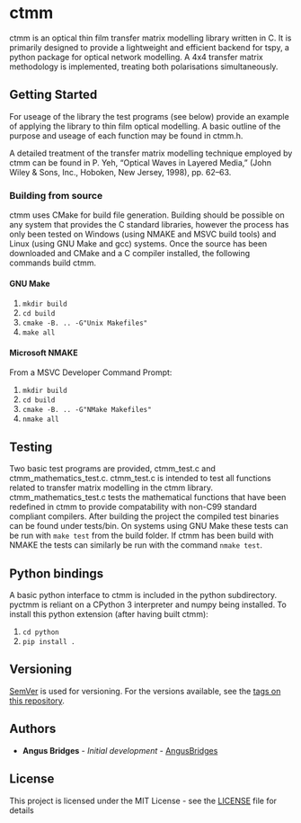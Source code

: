 # ctmm

ctmm is an optical thin film transfer matrix modelling library written in C. It is primarily designed to provide a lightweight and efficient backend for tspy, a python package for optical network modelling. A 4x4 transfer matrix methodology is implemented, treating both polarisations simultaneously.

## Getting Started

For useage of the library the test programs (see below) provide an example of applying the library to thin film optical modelling. A basic outline of the purpose and useage of each function may be found in ctmm.h.

A detailed treatment of the transfer matrix modelling technique employed by ctmm can be found in P. Yeh, “Optical Waves in Layered Media,” (John Wiley & Sons, Inc., Hoboken, New Jersey, 1998), pp. 62–63.

### Building from source

ctmm uses CMake for build file generation. Building should be possible on any system that provides the C standard libraries, however the process has only been tested on Windows (using NMAKE and MSVC build tools) and Linux (using GNU Make and gcc) systems. Once the source has been downloaded and CMake and a C compiler installed, the following commands build ctmm.

#### GNU Make

1. `mkdir build`
2. `cd build`
3. `cmake -B. .. -G"Unix Makefiles"`
4. `make all`

#### Microsoft NMAKE

From a MSVC Developer Command Prompt:
1. `mkdir build`
2. `cd build`
3. `cmake -B. .. -G"NMake Makefiles"`
4. `nmake all`

## Testing

Two basic test programs are provided, ctmm_test.c and ctmm_mathematics_test.c. ctmm_test.c is intended to test all functions related to transfer matrix modelling in the ctmm library. ctmm_mathematics_test.c tests the mathematical functions that have been redefined in ctmm to provide compatability with non-C99 standard compliant compilers. After building the project the compiled test binaries can be found under tests/bin. On systems using GNU Make these tests can be run with `make test` from the build folder. If ctmm has been build with NMAKE the tests can similarly be run with the command `nmake test`.

## Python bindings

A basic python interface to ctmm is included in the python subdirectory. pyctmm is reliant on a CPython 3 interpreter and numpy being installed. To install this python extension (after having built ctmm):

1. `cd python`
2. `pip install .`

## Versioning

[SemVer](http://semver.org/) is used for versioning. For the versions available, see the [tags on this repository](https://github.com/scampy-project/ctmm).

## Authors

* **Angus Bridges** - *Initial development* - [AngusBridges](https://github.com/AngusBridges)

## License

This project is licensed under the MIT License - see the [LICENSE](LICENSE) file for details
